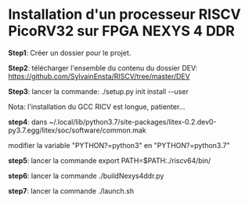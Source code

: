 # Installation d'un processeur RISCV PicoRV32 sur FPGA NEXYS 4 DDR

**Step1**: Créer un dossier pour le projet.

**Step2**: télécharger l'ensemble du contenu du dossier DEV: https://github.com/SylvainEnsta/RISCV/tree/master/DEV

**Step3**: lancer la commande:
./setup.py init install --user

Nota: l'installation du GCC RICV est longue, patienter...

**step4**: 
dans ~/.local/lib/python3.7/site-packages/litex-0.2.dev0-py3.7.egg/litex/soc/software/common.mak

  modifier la variable "PYTHON?=python3" en "PYTHON?=python3.7"
  
**step5**: lancer la commande
export PATH=$PATH:./riscv64/bin/

**step6**: lancer la commande
./buildNexys4ddr.py

**step7**: lancer la commande
./launch.sh
